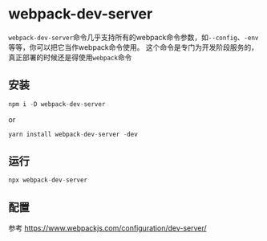 <!--
 * @Author: luoxi
 * @LastEditTime: 2022-03-29 22:03:40
 * @LastEditors: your name
 * @Description: webpack-dev-server readme
-->
# webpack-dev-server

``webpack-dev-server``命令几乎支持所有的webpack命令参数，如``--config``、``-env``等等，你可以把它当作webpack命令使用。
这个命令是专门为开发阶段服务的，真正部署的时候还是得使用``webpack``命令

## 安装

```js
npm i -D webpack-dev-server
```
or
```js
yarn install webpack-dev-server -dev
```


## 运行

```js
npx webpack-dev-server
```

## 配置
参考 https://www.webpackjs.com/configuration/dev-server/

